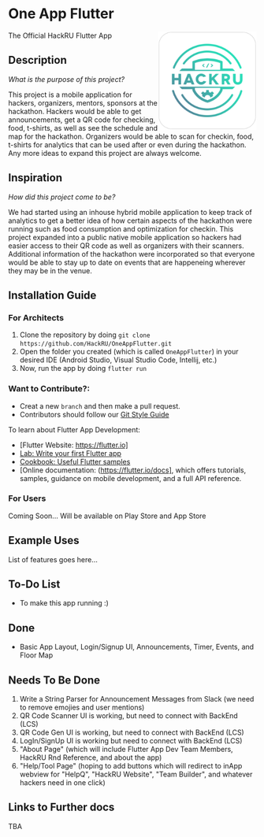 # One App Flutter

The Official HackRU Flutter App
<img align="right" src="./screenshots/appIconImage.png" height="200">

## Description
*What is the purpose of this project?*

This project is a mobile application for hackers, organizers, mentors, sponsors at the hackathon. Hackers would be able to get announcements, get a QR code for checking, food, t-shirts, as well as see the schedule and map for the hackathon. Organizers would be able to scan for checkin, food, t-shirts for analytics that can be used after or even during the hackathon. Any more ideas to expand this project are always welcome.

## Inspiration
*How did this project come to be?*

We had started using an inhouse hybrid mobile application to keep track of analytics to get a better idea of how certain aspects of the hackathon were running such as food consumption and optimization for checkin. This project expanded into a public native mobile application so hackers had easier access to their QR code as well as organizers with their scanners. Additional information of the hackathon were incorporated so that everyone would be able to stay up to date on events that are happeneing wherever they may be in the venue.

## Installation Guide

### For Architects

1. Clone the repository by doing `git clone https://github.com/HackRU/OneAppFlutter.git`
2. Open the folder you created (which is called `OneAppFlutter`) in your desired IDE (Android Studio, Visual Studio Code, Intellij, etc.)
3. Now, run the app by doing `flutter run`

### Want to Contribute?:
- Creat a new `branch` and then make a pull request.
- Contributors should follow our [Git Style Guide](https://github.com/agis/git-style-guide)

To learn about Flutter App Development:

- [Flutter Website: https://flutter.io]
- [Lab: Write your first Flutter app](https://flutter.io/docs/get-started/codelab)
- [Cookbook: Useful Flutter samples](https://flutter.io/docs/cookbook)
- [Online documentation: (https://flutter.io/docs], which offers tutorials,
samples, guidance on mobile development, and a full API reference.

### For Users

Coming Soon...
Will be available on Play Store and App Store

## Example Uses

List of features goes here...

## To-Do List

- To make this app running :)

## Done
- Basic App Layout, Login/Signup UI, Announcements, Timer, Events, and Floor Map

## Needs To Be Done
1) Write a String Parser for Announcement Messages from Slack (we need to remove emojies and user mentions)
2) QR Code Scanner UI is working, but need to connect with BackEnd (LCS)
2) QR Code Gen UI is working, but need to connect with BackEnd (LCS)
3) LogIn/SignUp UI is working but need to connect with BackEnd (LCS)
4) "About Page" (which will include Flutter App Dev Team Members, HackRU Rnd Reference, and about the app)
5) "Help/Tool Page" (hoping to add buttons which will redirect to inApp webview for "HelpQ", "HackRU Website", "Team Builder", and whatever hackers need in one click)

## Links to Further docs
TBA

